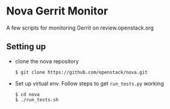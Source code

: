 # Nova Gerrit Monitor

A few scripts for monitoring Gerrit on review.openstack.org

## Setting up

  * clone the nova repository

        $ git clone https://github.com/openstack/nova.git

  * Set up virtual env.  Follow steps to get `run_tests.py` working

        $ cd nova
        $ ./run_tests.sh
